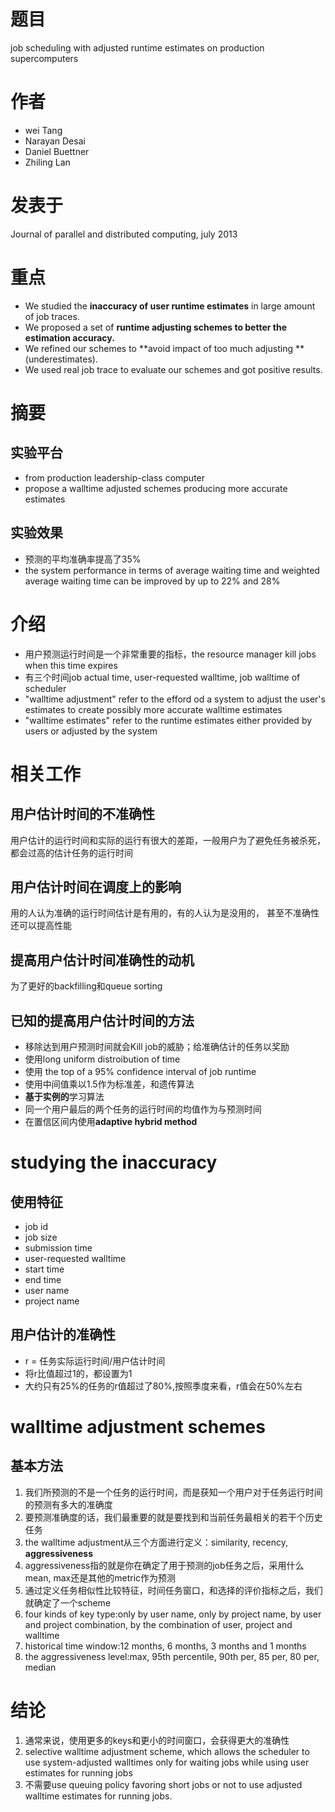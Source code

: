 # 题目

<p>job scheduling with adjusted runtime estimates on production supercomputers</p>

# 作者

- wei Tang
- Narayan Desai
- Daniel Buettner
- Zhiling Lan

# 发表于

<p>Journal of parallel and distributed computing, july 2013</p>


# 重点

- We studied the **inaccuracy of user runtime estimates** in large amount of job traces.
- We proposed a set of **runtime adjusting schemes to better the estimation accuracy.**
- We refined our schemes to **avoid impact of too much adjusting **(underestimates).
- We used real job trace to evaluate our schemes and got positive results.

# 摘要

## 实验平台
- from production leadership-class computer
- propose a walltime adjusted schemes producing more accurate estimates
## 实验效果

- 预测的平均准确率提高了35%
- the system performance in terms of average waiting time and weighted average waiting time can be improved by up to 22% and 28%


# 介绍

- 用户预测运行时间是一个非常重要的指标，the resource manager kill jobs when this time expires
- 有三个时间job actual time, user-requested walltime, job walltime of scheduler
- "walltime adjustment" refer to the efford od a system to adjust the user's estimates to create possibly more accurate walltime estimates
- "walltime estimates" refer to the runtime estimates either provided by users or adjusted by the system


# 相关工作

## 用户估计时间的不准确性

<p>用户估计的运行时间和实际的运行有很大的差距，一般用户为了避免任务被杀死，都会过高的估计任务的运行时间</p>

## 用户估计时间在调度上的影响
<p>用的人认为准确的运行时间估计是有用的，有的人认为是没用的， 甚至不准确性还可以提高性能</p>

## 提高用户估计时间准确性的动机
<p>为了更好的backfilling和queue sorting</p>

## 已知的提高用户估计时间的方法
- 移除达到用户预测时间就会Kill job的威胁；给准确估计的任务以奖励
- 使用long uniform distroibution of time 
- 使用 the top of a 95% confidence interval of job runtime
- 使用中间值乘以1.5作为标准差，和遗传算法
- **基于实例的**学习算法
- 同一个用户最后的两个任务的运行时间的均值作为与预测时间
- 在置信区间内使用**adaptive hybrid method**

# studying the inaccuracy

## 使用特征
- job id
- job size
- submission time
- user-requested walltime
- start time
- end time 
- user name
- project name

## 用户估计的准确性

- r = 任务实际运行时间/用户估计时间
- 将r比值超过1的，都设置为1
- 大约只有25%的任务的r值超过了80%,按照季度来看，r值会在50%左右

# walltime adjustment schemes

## 基本方法
1. 我们所预测的不是一个任务的运行时间，而是获知一个用户对于任务运行时间的预测有多大的准确度
2. 要预测准确度的话，我们最重要的就是要找到和当前任务最相关的若干个历史任务
3. the walltime adjustment从三个方面进行定义：similarity, recency, **aggressiveness**
4. aggressiveness指的就是你在确定了用于预测的job任务之后，采用什么mean, max还是其他的metric作为预测
5. 通过定义任务相似性比较特征，时间任务窗口，和选择的评价指标之后，我们就确定了一个scheme
6. four kinds of key type:only by user name, only by project name, by user and project combination, by the combination of user, project and walltime
7. historical time window:12 months, 6 months, 3 months and 1 months
8. the aggressiveness level:max, 95th percentile, 90th per, 85 per, 80 per, median 

# 结论
1. 通常来说，使用更多的keys和更小的时间窗口，会获得更大的准确性
2. selective walltime adjustment scheme, which allows the scheduler to use system-adjusted walltimes only for waiting jobs while using user estimates for running jobs
3. 不需要use queuing policy favoring short jobs or not to use adjusted walltime estimates for running jobs.